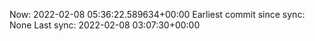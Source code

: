Now: 2022-02-08 05:36:22.589634+00:00 Earliest commit since sync: None Last sync: 2022-02-08 03:07:30+00:00
